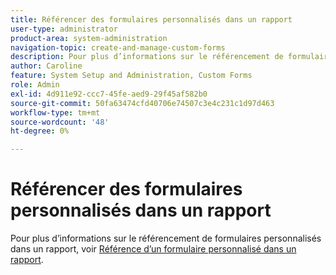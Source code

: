 ```yaml
---
title: Référencer des formulaires personnalisés dans un rapport
user-type: administrator
product-area: system-administration
navigation-topic: create-and-manage-custom-forms
description: Pour plus d’informations sur le référencement de formulaires personnalisés dans un rapport, reportez-vous à l’article "Référence d’un formulaire personnalisé dans un rapport".
author: Caroline
feature: System Setup and Administration, Custom Forms
role: Admin
exl-id: 4d911e92-ccc7-45fe-aed9-29f45af582b0
source-git-commit: 50fa63474cfd40706e74507c3e4c231c1d97d463
workflow-type: tm+mt
source-wordcount: '48'
ht-degree: 0%

---
```


# Référencer des formulaires personnalisés dans un rapport

Pour plus d’informations sur le référencement de formulaires personnalisés dans un rapport, voir [Référence d’un formulaire personnalisé dans un rapport](../../../reports-and-dashboards/reports/creating-and-managing-reports/reference-custom-form-report.md).
